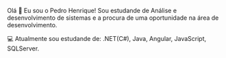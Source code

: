 Olá 👋 
Eu sou o Pedro Henrique! Sou estudande de Análise e desenvolvimento de sistemas e a procura de uma oportunidade na área de desenvolvimento.

💻 Atualmente sou estudande de: .NET(C#), Java, Angular, JavaScript, SQLServer. 

